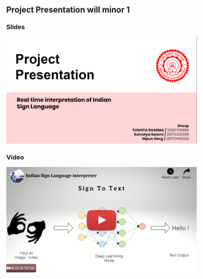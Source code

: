 ## Project Presentation will minor 1

### Slides
[![IMAGE ALT TEXT HERE](./images/1.png)](https://docs.google.com/presentation/d/1iZ9dq3hQkXCwZP4BiWTvXKRbYEpkzBiSgHEymy7ZW74/edit?usp=sharing)

### Video
[![IMAGE ALT TEXT HERE](./images/th.png)](https://www.youtube.com/watch?v=NxdqQqyCSgI)
